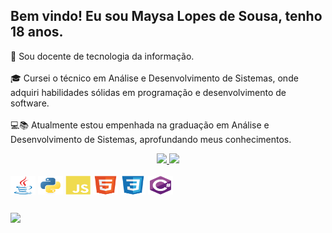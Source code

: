 ## Bem vindo! Eu sou Maysa Lopes de Sousa, tenho 18 anos.
 
🔭 Sou docente de tecnologia da informação.<br></br>
🎓 Cursei o técnico em Análise e Desenvolvimento de Sistemas, onde adquiri habilidades sólidas em programação e desenvolvimento de software.<br></br>
💻📚 Atualmente estou empenhada na graduação em Análise e Desenvolvimento de Sistemas, aprofundando meus conhecimentos.
 
<div align="center">
<a href="https://github.com/Maysalopess/">
<img height="165em" src="https://github-readme-stats.vercel.app/api?username=Maysalopess&show_icons=true&theme=jolly&include_all_commits=true&count_private=true"/>
<img height="165em" src="https://github-readme-stats.vercel.app/api/top-langs/?username=Maysalopess&layout=compact&langs_count=7&theme=jolly"/>
</a>
</div>
 
 
<div style="display: inline_block"><br>
<img align="center" alt="Java logo" height="30" width="40" src="https://raw.githubusercontent.com/devicons/devicon/master/icons/java/java-original.svg">
<img align="center" alt="Python logo" height="30" width="40" src="https://raw.githubusercontent.com/devicons/devicon/master/icons/python/python-original.svg">
<img align="center" alt="Js logo" height="30" width="40" src="https://raw.githubusercontent.com/devicons/devicon/master/icons/javascript/javascript-plain.svg">
<img align="center" alt="HTML logo" height="30" width="40" src="https://raw.githubusercontent.com/devicons/devicon/master/icons/html5/html5-original.svg">
<img align="center" alt="CSS logo" height="30" width="40" src="https://raw.githubusercontent.com/devicons/devicon/master/icons/css3/css3-original.svg">
<img align="center" alt="Csharp logo" height="30" width="40" src="https://raw.githubusercontent.com/devicons/devicon/master/icons/csharp/csharp-original.svg">
</div>
 
##
<div> 
<a href="https://www.linkedin.com/in/jeffersonpasserini" target="_blank"><img src="https://img.shields.io/badge/-LinkedIn-%230077B5?style=for-the-badge&logo=linkedin&logoColor=white" target="_blank"></a>  
</div>
